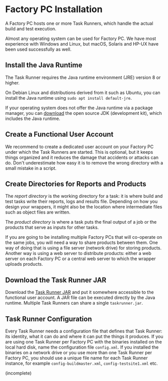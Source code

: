 # Factory PC Installation

A Factory PC hosts one or more Task Runners, which handle the actual build and test execution.

Almost any operating system can be used for Factory PC. We have most experience with Windows and Linux, but macOS, Solaris and HP-UX have been used successfully as well.

## Install the Java Runtime

The Task Runner requires the Java runtime environment (JRE) version 8 or higher.

On Debian Linux and distributions derived from it such as Ubuntu, you can install the Java runtime using `sudo apt install default-jre`.

If your operating system does not offer the Java runtime via a package manager, you can [download](https://openjdk.java.net/install/) the open source JDK (development kit), which includes the Java runtime.

## Create a Functional User Account

We recommend to create a dedicated user account on your Factory PC under which the Task Runners are started. This is optional, but it keeps things organized and it reduces the damage that accidents or attacks can do. Don't underestimate how easy it is to remove the wrong directory with a small mistake in a script.

## Create Directories for Reports and Products

The _report directory_ is the working directory for a task: it is where build and test tasks write their reports, logs and results file. Depending on how you design your wrappers, it might also be the location where intermediate files such as object files are written.

The _product directory_ is where a task puts the final output of a job or the products that serve as inputs for other tasks.

If you are going to be installing multiple Factory PCs that will co-operate on the same jobs, you will need a way to share products between them. One way of doing that is using a file server (network drive) for storing products. Another way is using a web server to distribute products: either a web server on each Factory PC or a central web server to which the wrapper uploads products.

## Download the Task Runner JAR

Download the [Task Runner JAR](../../../taskrunner.jar) and put it somewhere accessible to the functional user account. A JAR file can be executed directly by the Java runtime. Multiple Task Runners can share a single `taskrunner.jar`.

## Task Runner Configuration <a id="trconfig"></a>

Every Task Runner needs a configuration file that defines that Task Runner: its identity, what it can do and where it can put the things it produces. If you are using one Task Runner per Factory PC with the binaries installed on the local hard disk, name the configuration file `config.xml`. If you installed the binaries on a network drive or you use more than one Task Runner per Factory PC, you should use a unique file name for each Task Runner instance, for example `config-buildmaster.xml`, `config-testsite1.xml` etc.

<p class="todo">(incomplete)</p>
